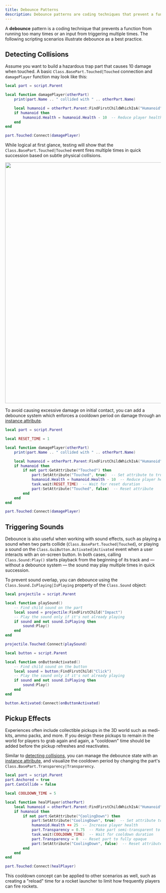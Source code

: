 ```yaml
---
title: Debounce Patterns
description: Debounce patterns are coding techniques that prevent a function from running too many times.
---
```


A **debounce** pattern is a coding technique that prevents a function from running too many times or an input from triggering multiple times. The following scripting scenarios illustrate debounce as a best practice.

## Detecting Collisions

Assume you want to build a hazardous trap part that causes 10 damage when touched. A basic `Class.BasePart.Touched|Touched` connection and `damagePlayer` function may look like this:

```lua title='Script - Damage Player'
local part = script.Parent

local function damagePlayer(otherPart)
	print(part.Name .. " collided with " .. otherPart.Name)

	local humanoid = otherPart.Parent:FindFirstChildWhichIsA("Humanoid")
	if humanoid then
		humanoid.Health = humanoid.Health - 10  -- Reduce player health
	end
end

part.Touched:Connect(damagePlayer)
```

While logical at first glance, testing will show that the `Class.BasePart.Touched|Touched` event fires multiple times in quick succession based on subtle physical collisions.

<img src="../assets/scripting/scripts/Touched-Event-No-Debounce.png" width="780" />

To avoid causing excessive damage on initial contact, you can add a debounce system which enforces a cooldown period on damage through an [instance attribute](../studio/instance-attributes.md).

```lua title='Script - Damage Player Using Debounce' highlight='10, 11, 13, 14'
local part = script.Parent

local RESET_TIME = 1

local function damagePlayer(otherPart)
	print(part.Name .. " collided with " .. otherPart.Name)

	local humanoid = otherPart.Parent:FindFirstChildWhichIsA("Humanoid")
	if humanoid then
		if not part:GetAttribute("Touched") then
			part:SetAttribute("Touched", true)  -- Set attribute to true
			humanoid.Health = humanoid.Health - 10  -- Reduce player health
			task.wait(RESET_TIME)  -- Wait for reset duration
			part:SetAttribute("Touched", false)  -- Reset attribute
		end
	end
end

part.Touched:Connect(damagePlayer)
```

## Triggering Sounds

Debounce is also useful when working with sound effects, such as playing a sound when two parts collide (`Class.BasePart.Touched|Touched`), or playing a sound on the `Class.GuiButton.Activated|Activated` event when a user interacts with an on-screen button. In both cases, calling `Class.Sound:Play()` starts playback from the beginning of its track and&nbsp;&mdash; without a debounce system&nbsp;&mdash; the sound may play multiple times in quick succession.

To prevent sound overlap, you can debounce using the `Class.Sound.IsPlaying|IsPlaying` property of the `Class.Sound` object:

```lua title='Script - Play Collision Sound Using Debounce' highlight='5, 7-9'
local projectile = script.Parent

local function playSound()
	-- Find child sound on the part
	local sound = projectile:FindFirstChild("Impact")
	-- Play the sound only if it's not already playing
	if sound and not sound.IsPlaying then
		sound:Play()
	end
end

projectile.Touched:Connect(playSound)
```

```lua title='Script - Play Button Click Using Debounce' highlight='5, 7-9'
local button = script.Parent

local function onButtonActivated()
	-- Find child sound on the button
	local sound = button:FindFirstChild("Click")
	-- Play the sound only if it's not already playing
	if sound and not sound.IsPlaying then
		sound:Play()
	end
end

button.Activated:Connect(onButtonActivated)
```

## Pickup Effects

Experiences often include collectible pickups in the 3D world such as medi-kits, ammo packs, and more. If you design these pickups to remain in the world for players to grab again and again, a "cooldown" time should be added before the pickup refreshes and reactivates.

Similar to [detecting collisions](#detecting-collisions), you can manage the debounce state with an [instance attribute](../studio/instance-attributes.md), and visualize the cooldown period by changing the part's `Class.BasePart.Transparency|Transparency`.

```lua title='Script - Health Pickup Using Debounce' highlight='10, 11, 13, 15-17'
local part = script.Parent
part.Anchored = true
part.CanCollide = false

local COOLDOWN_TIME = 5

local function healPlayer(otherPart)
	local humanoid = otherPart.Parent:FindFirstChildWhichIsA("Humanoid")
	if humanoid then
		if not part:GetAttribute("CoolingDown") then
			part:SetAttribute("CoolingDown", true)  -- Set attribute to true
			humanoid.Health += 25  -- Increase player health
			part.Transparency = 0.75  -- Make part semi-transparent to indicate cooldown state
			task.wait(COOLDOWN_TIME)  -- Wait for cooldown duration
			part.Transparency = 0  -- Reset part to fully opaque
			part:SetAttribute("CoolingDown", false)  -- Reset attribute
		end
	end
end

part.Touched:Connect(healPlayer)
```

<Alert severity="info">
This cooldown concept can be applied to other scenarios as well, such as creating a "reload" time for a rocket launcher to limit how frequently players can fire rockets.
</Alert>

